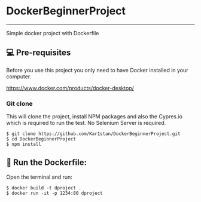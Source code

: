 # DockerBeginnerProject
***
Simple docker project with Dockerfile

## 💻 Pre-requisites

Before you use this project you only need to have Docker installed in your computer.

https://www.docker.com/products/docker-desktop/

### Git clone
This will clone the project, install NPM packages and also the Cypres.io which is required to run the test. No Selenium Server is required.
```
$ git clone https://github.com/Kar1stan/DockerBeginnerProject.git
$ cd DockerBeginnerProject
$ npm install
```

## 🚀 Run the Dockerfile: 
Open the terminal and run:
```
$ docker build -t dproject .
$ docker run -it -p 1234:80 dproject
```
